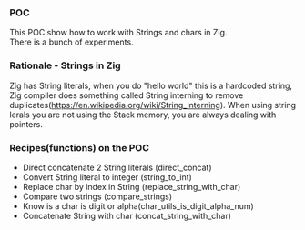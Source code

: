 ### POC

This POC show how to work with Strings and chars in Zig. <br/>
There is a bunch of experiments.

### Rationale - Strings in Zig

Zig has String literals, when you do "hello world" this is a hardcoded string, Zig compiler does something called String interning to remove duplicates(https://en.wikipedia.org/wiki/String_interning). When using string lerals you are not using the Stack memory, you are always dealing with pointers.

### Recipes(functions) on the POC

* Direct concatenate 2 String literals (direct_concat)
* Convert String literal to integer (string_to_int)
* Replace char by index in String (replace_string_with_char)
* Compare two strings (compare_strings)
* Know is a char is digit or alpha(char_utils_is_digit_alpha_num)
* Concatenate String with char (concat_string_with_char)